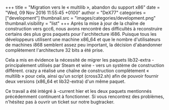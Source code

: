 +++
title = "Migration vers le « multilib », abandon du support x86"
date = "Wed, 09 Nov 2016 11:55:45 +0100"
author = "DeX77"
categories = ["development"]
thumbnail.src = "images/categories/development.png"
thumbnail.visibility = "list"
+++
Après la mise à jour de la chaîne de construction vers gcc6, nous
 avons rencontré des difficultés à reconstruire certains des plus
 gros paquets pour l'architecture i686. Puisque tous les développeurs
 utilisent une machine x86\_64 et que le nombre d'utilisateurs de machines
 i868 semblent assez peu important, la décision d'abandonner complètement
 l'architecture 32 bits a été prise.   

 Cela a mis en évidence la nécessité de migrer les paquets lib32-extra - 
 principalement utilisés par Steam et wine - vers un système de construction
 différent. crazy a réalisé une chaîne de construction complètement
 « multilib » pour cela, ainsi qu'un script (cross32.sh) afin de pouvoir
 fournir deux versions (x86\_64 et lib32-extra) d'un même paquet.  

 Ce travail a été intégré à -current hier et les deux paquets mentionnés
 précédemment continuent à fonctionner. Si vous rencontrez des problèmes, 
 n'hésitez pas à ouvrir un ticket sur notre bugtracker.